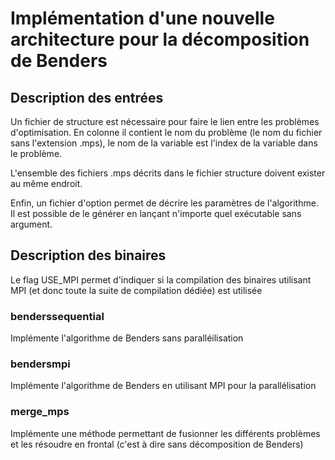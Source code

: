 # Implémentation d'une nouvelle architecture pour la décomposition de Benders

## Description des entrées

Un fichier de structure est nécessaire pour faire le lien entre les problèmes d'optimisation. En colonne il contient le nom du problème (le nom du fichier sans l'extension .mps), le nom de la variable est l'index de la variable dans le problème.

L'ensemble des fichiers .mps décrits dans le fichier structure doivent exister au même endroit. 

Enfin, un fichier d'option permet de décrire les paramètres de l'algorithme. Il est possible de le générer en lançant n'importe quel exécutable sans argument.

## Description des binaires

Le flag USE_MPI permet d'indiquer si la compilation des binaires utilisant MPI (et donc toute la suite de compilation dédiée) est utilisée

### benderssequential

Implémente l'algorithme de Benders sans paralléilisation

### bendersmpi

Implémente l'algorithme de Benders en utilisant MPI pour la parallélisation

### merge_mps

Implémente une méthode permettant de fusionner les différents problèmes et les résoudre en frontal (c'est à dire sans décomposition de Benders)